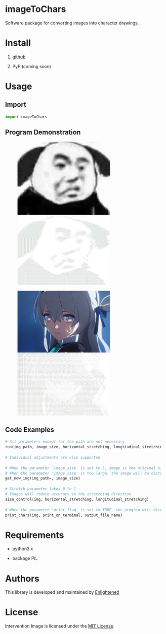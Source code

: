 # imageToChars

Software package for converting images into character drawings.

# Install

1. [github](https://github.com/Enl1ghtener/imageToChar)

2. PyPI(coming soon)

# Usage

## Import

```python
import imageToChars
```

## Program Demonstration

<figure class="half">
    <img src="./test_images/image.png" hight="300" width="300"/>
    <img src="./output/output1.png" hight="300" width="300"/>
</figure>


<figure class="half">
    <img src="./test_images/image5.png" hight="300" width="300"/>
    <img src="./output/output2.png" hight="300" width="300"/>
</figure>

## Code Examples

```python
# All parameters except for the path are not necessary
run(img_path, image_size, horizontal_stretching, longitudinal_stretching)

# Individual adjustments are also supported

# When the parameter 'image_size' is set to 5, image is the original size.
# When the parameter 'image_size' is too large, the image will be distorted
get_new_img(img_path=, image_size)

# Stretch parameter takes 0 to 1
# Images will reduce accuracy in the stretching direction
size_control(img, horizontal_stretching, longitudinal_stretching)

# When the parameter 'print_flag' is set to TURE, the program will directly print the result and will not write
print_chars(img, print_on_terminal, output_file_name)

```

# Requirements

- python3.x

- backage PIL

# Authors

This library is developed and maintained by [Enlightened](https://github.com/Enl1ghtener/imageToChars)

# License

Intervention Image is licensed under the [MIT License](LICENSE).
